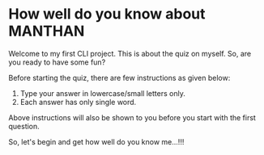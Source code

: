 # How well do you know about MANTHAN

Welcome to my first CLI project. This is about the quiz on myself. So, are you ready to have some fun?

Before starting the quiz, there are few instructions as given below:
1. Type your answer in lowercase/small letters only.
1. Each answer has only single word.

Above instructions will also be shown to you before you start with the first question.

So, let's begin and get how well do you know me...!!!